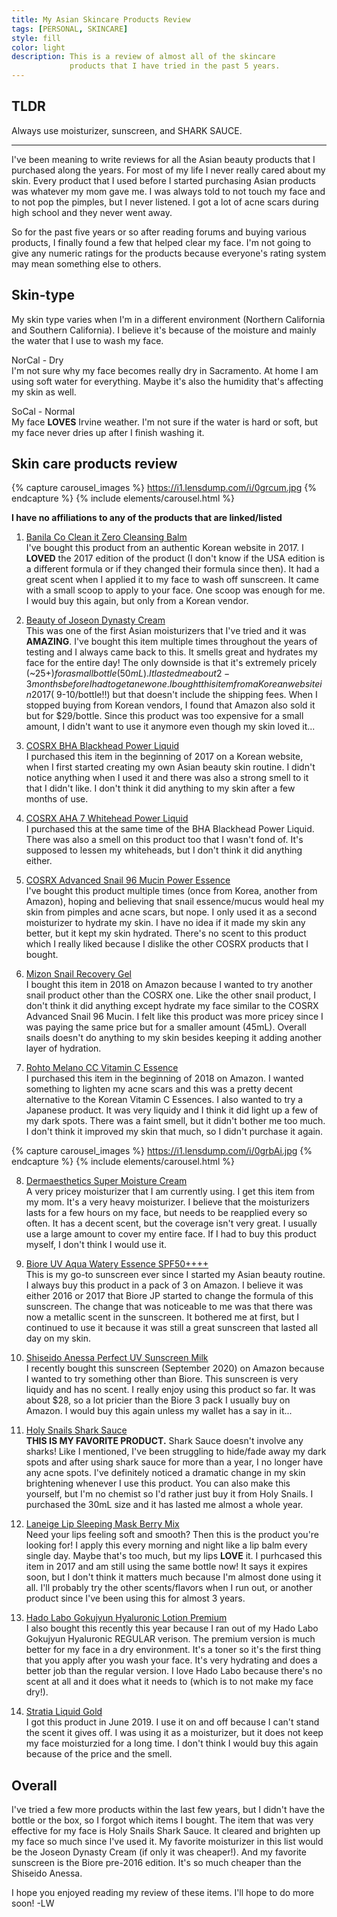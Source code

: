```yaml
---
title: My Asian Skincare Products Review
tags: [PERSONAL, SKINCARE]
style: fill
color: light 
description: This is a review of almost all of the skincare
             products that I have tried in the past 5 years.
---
```


## TLDR 

Always use moisturizer, sunscreen, and SHARK SAUCE.

---

I've been meaning to write reviews for all the Asian beauty products that I purchased
along the years. For most of my life I never really cared about my skin. Every product
that I used before I started purchasing Asian products was whatever my mom gave me. I
was always told to not touch my face and to not pop the pimples, but I never listened.
I got a lot of acne scars during high school and they never went away. 

So for the past five years or so after reading forums and buying various products, I 
finally found a few that helped clear my face. I'm not going to give any numeric 
ratings for the products because everyone's rating system may mean something else
to others.

## Skin-type
My skin type varies when I'm in a different environment (Northern California 
and Southern California). I believe it's because of the moisture and mainly the water
that I use to wash my face. <br> 

NorCal - Dry <br>
I'm not sure why my face becomes really dry in Sacramento. At home I am using soft water
for everything. Maybe it's also the humidity that's affecting my skin as well.  

SoCal - Normal  <br>
My face **LOVES** Irvine weather. I'm not sure if the water is hard or soft, but my
face never dries up after I finish washing it.  


## Skin care products review

{% capture carousel_images %}
https://i1.lensdump.com/i/0grcum.jpg
{% endcapture %}
{% include elements/carousel.html %}

**I have no affiliations to any of the products that are linked/listed** 

1. [Banila Co Clean it Zero Cleansing Balm](https://banilausa.com/collections/clean-it-zero/products/clean-it-zero-cleansing-balm-original)<br>
   I've bought this product from an authentic Korean website in 2017. I **LOVED** the 
   2017 edition of the product (I don't know if the USA edition is a different formula or
   if they changed their formula since then).
   It had a great scent when I applied it to my face to wash off sunscreen. It came with a 
   small scoop to apply to your face. One scoop was enough for me. I would buy this again, 
   but only from a Korean vendor. 

2. [Beauty of Joseon Dynasty Cream](https://www.beautyofjoseon.com/product-page/dynasty-cream)<br>
   This was one of the first Asian moisturizers that I've tried and it was **AMAZING**. I've 
   bought this item multiple times throughout the years of testing and I always came back to
   this. It smells great and hydrates my face for the entire day! 
   The only downside is that it's extremely pricely (~$25+) for a small bottle (50mL).
   It lasted me about 2-3 months before I had to get a new one. I bought this item
   from a Korean website in 2017 (~$9-10/bottle!!) but that doesn't include the shipping fees. 
   When I stopped buying from Korean vendors, I found that Amazon also sold it but for $29/bottle.
   Since this product was too expensive for a small amount, I didn't want to use it 
   anymore even though my skin loved it... 

3. [COSRX BHA Blackhead Power Liquid](https://www.cosrx.com/cosrx-bha-blackhead-power-liquid-1.html)<br>
   I purchased this item in the beginning of 2017 on a Korean website,
   when I first started creating my own
   Asian beauty skin routine. I didn't notice anything when I used it and there was also
   a strong smell to it that I didn't like. I don't think it did anything to my skin after
   a few months of use. 

4. [COSRX AHA 7 Whitehead Power Liquid](https://www.cosrx.com/cosrx-aha-7-whitehead-power-liquid-1.html)<br>
   I purchased this at the same time of the BHA Blackhead Power Liquid. There was also a smell
   on this product too that I wasn't fond of. It's supposed to lessen my whiteheads, but
   I don't think it did anything either.  

5. [COSRX Advanced Snail 96 Mucin Power Essence](https://www.cosrx.com/cosrx-advanced-snail-96-mucin-power-essence-1.html) <br>
   I've bought this product multiple times (once from Korea, another from Amazon),
   hoping and believing that snail essence/mucus 
   would heal my skin from pimples and acne scars, but nope. I only used it as a second
   moisturizer to hydrate my skin. I have no idea if it made my skin any better, but 
   it kept my skin hydrated. There's no scent to this product which I really liked 
   because I dislike the other COSRX products that I bought. 

6. [Mizon Snail Recovery Gel](https://mizonworld.com/shop/mizon-snail-recovery-gel-cream/)<br>
   I bought this item in 2018 on Amazon because I wanted to try another snail product other
   than the COSRX one. Like the other snail product, I don't think it did anything 
   except hydrate my face similar to the COSRX Advanced Snail 96 Mucin. I felt like 
   this product was more pricey since I was paying the same price but for a smaller
   amount (45mL).  Overall snails doesn't do anything to my skin besides keeping it
   adding another layer of hydration.

7. [Rohto Melano CC Vitamin C Essence](https://jp.rohto.com/melanocc/)<br>
   I purchased this item in the beginning of 2018 on Amazon. I wanted something to lighten
   my acne scars and this was a pretty decent alternative to the Korean Vitamin C Essences.
   I also wanted to try a Japanese product. 
   It was very liquidy and I think it did light up a few of my dark spots. There was a faint
   smell, but it didn't bother me too much. I don't think it improved my skin that much, 
   so I didn't purchase it again. 

{% capture carousel_images %}
https://i1.lensdump.com/i/0grbAi.jpg
{% endcapture %}
{% include elements/carousel.html %}

8. [Dermaesthetics Super Moisture Cream](https://dermaestheticsusa.com/products/super-moisture-cream-2)<br>
   A very pricey moisturizer that I am currently using. I get this item from my mom. It's
   a very heavy moisturizer. I believe that the moisturizers lasts for a few hours on my 
   face, but needs to be reapplied every so often. It has a decent scent, but the 
   coverage isn't very great. I usually use a large amount to cover my entire face. If
   I had to buy this product myself, I don't think I would use it.

9. [Biore UV Aqua Watery Essence SPF50++++](https://www.amazon.com/Biore-Aqua-Watery-Essence-SPF50/dp/B071H7P3T8)<br>
   This is my go-to sunscreen ever since I started my Asian beauty routine.
   I always buy this product in a pack of 3 on Amazon. I believe it was either 
   2016 or 2017 that Biore JP started to change the formula of this sunscreen.
   The change that was noticeable to me was that there was now a metallic scent in the
   sunscreen. It bothered me at first, but I continued to use it because it was still
   a great sunscreen that lasted all day on my skin.  

10. [Shiseido Anessa Perfect UV Sunscreen Milk](http://anessa.shiseido.co.jp/en/products/suncare/perfect_uv_sm/)<br>
   I recently bought this sunscreen (September 2020) on Amazon because I wanted to
   try something other than Biore. This sunscreen is very liquidy and has no scent. I really 
   enjoy using this product so far. It was about $28, so a lot pricier than the Biore 3 pack I 
   usually buy on Amazon. I would buy this again unless my wallet has a say in it...

11. [Holy Snails Shark Sauce](https://www.holysnails.com/products/shark-sauce?variant=20909831686)<br>
   **THIS IS MY FAVORITE PRODUCT.** Shark Sauce doesn't involve any sharks! Like I mentioned,
   I've been struggling to hide/fade away my dark spots and after using shark sauce for more than
   a year, I no longer have any acne spots. I've definitely noticed a dramatic change in my 
   skin brightening whenever I use this product. You can also make this yourself, but I'm no
   chemist so I'd rather just buy it from Holy Snails. I purchased the 30mL size and it has 
   lasted me almost a whole year. 

12. [Laneige Lip Sleeping Mask Berry Mix](https://us.laneige.com/products/lip-sleeping-mask)<br>
   Need your lips feeling soft and smooth? Then this is the product you're looking for! I apply
   this every morning and night like a lip balm every single day. 
   Maybe that's too much, but my lips **LOVE** it. 
   I purhcased this item in 2017 and am still using the same bottle now! It says it expires soon,
   but I don't think it matters much because I'm almost done using it all. I'll probably try
   the other scents/flavors when I run out, or another product since I've been using this
   for almost 3 years.

13. [Hado Labo Gokujyun Hyaluronic Lotion Premium](https://jp.rohto.com/hadalabo/promo/g-premium/)<br> 
   I also bought this recently this year because I ran out of my Hado Labo Gokujyun Hyaluronic 
   REGULAR verison. The premium version is much better for my face in a dry environment. It's
   a toner so it's the first thing that you apply after you wash your face. It's very 
   hydrating and does a better job than the regular version. I love Hado Labo because there's
   no scent at all and it does what it needs to (which is to not make my face dry!). 

14. [Stratia Liquid Gold](https://www.stratiaskin.com/products/liquid-gold)<br>
   I got this product in June 2019. I use it on and off because I can't stand the scent it 
   gives off. I was using it as a moisturizer, but it does not keep my face moisturzied for 
   a long time. I don't think I would buy this again because of the price and the smell.

## Overall

I've tried a few more products within the last few years, but I didn't have the bottle or the box,
so I forgot which items I bought. The item that was very effective for my face is Holy Snails
Shark Sauce. It cleared and brighten up my face so much since I've used it. My favorite 
moisturizer in this list would be the Joseon Dynasty Cream (if only it was cheaper!). And my 
favorite sunscreen is the Biore pre-2016 edition. It's so much cheaper than the Shiseido Anessa.

I hope you enjoyed reading my review of these items. I'll hope to do more soon!
-LW 